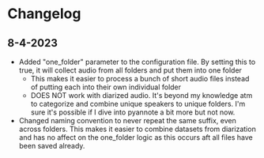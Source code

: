# Changelog

## 8-4-2023
- Added "one_folder" parameter to the configuration file.  By setting this to true, it will collect audio from all folders and put them into one folder
    - This makes it easier to process a bunch of short audio files instead of putting each into their own individual folder
    - DOES NOT work with diarized audio.  It's beyond my knowledge atm to categorize and combine unique speakers to unique folders.  I'm sure it's possible if I dive into pyannote a bit more but not now.
- Changed naming convention to never repeat the same suffix, even across folders.  This makes it easier to combine datasets from diarization and has no affect on the one_folder logic as this occurs aft all files have been saved already.